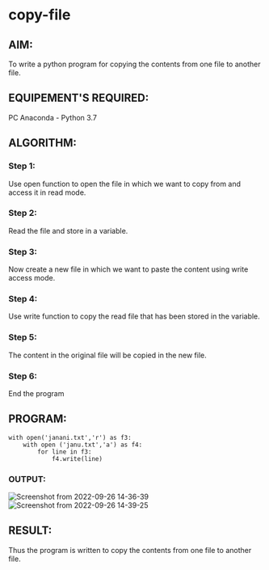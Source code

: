 # copy-file
## AIM:
To write a python program for copying the contents from one file to another file.
## EQUIPEMENT'S REQUIRED: 
PC
Anaconda - Python 3.7
## ALGORITHM: 
### Step 1:
Use open function to open the file in which we want to copy from and access it in read mode.

### Step 2: 
Read the file and store in a variable.

### Step 3: 
Now create a new file in which we want to paste the content using write access mode.

### Step 4:  
Use write function to copy the read file that has been stored in the variable.

### Step 5: 
The content in the original file will be copied in the new file.

### Step 6: 
End the program

## PROGRAM:
```
with open('janani.txt','r') as f3:
    with open ('janu.txt','a') as f4:
        for line in f3:
            f4.write(line)
```            

### OUTPUT:
![Screenshot from 2022-09-26 14-36-39](https://user-images.githubusercontent.com/113497333/192240077-0b9ac470-69d6-4569-b5a0-25709e3f0473.png)
![Screenshot from 2022-09-26 14-39-25](https://user-images.githubusercontent.com/113497333/192240127-0aa9a7e9-6fd7-4bb7-bde2-ea4687469c63.png)




## RESULT:
Thus the program is written to copy the contents from one file to another file.
